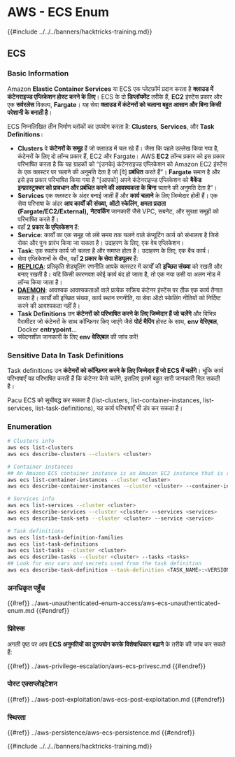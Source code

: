 # AWS - ECS Enum

{{#include ../../../banners/hacktricks-training.md}}

## ECS

### Basic Information

Amazon **Elastic Container Services** या ECS एक प्लेटफ़ॉर्म प्रदान करता है **क्लाउड में कंटेनराइज्ड एप्लिकेशन होस्ट करने के लिए**। ECS के दो **डिप्लॉयमेंट** तरीके हैं, **EC2** इंस्टेंस प्रकार और एक **सर्वरलेस** विकल्प, **Fargate**। यह सेवा **क्लाउड में कंटेनरों को चलाना बहुत आसान और बिना किसी परेशानी के बनाती है**।

ECS निम्नलिखित तीन निर्माण ब्लॉकों का उपयोग करता है: **Clusters**, **Services**, और **Task Definitions**।

- **Clusters** वे **कंटेनरों के समूह** हैं जो क्लाउड में चल रहे हैं। जैसा कि पहले उल्लेख किया गया है, कंटेनरों के लिए दो लॉन्च प्रकार हैं, EC2 और Fargate। AWS **EC2** लॉन्च प्रकार को इस प्रकार परिभाषित करता है कि यह ग्राहकों को “\[उनके] कंटेनराइज्ड एप्लिकेशन को Amazon EC2 इंस्टेंस के एक क्लस्टर पर चलाने की अनुमति देता है जो \[वे] **प्रबंधित** करते हैं”। **Fargate** समान है और इसे इस प्रकार परिभाषित किया गया है “\[आपको] अपने कंटेनराइज्ड एप्लिकेशन को **बैकेंड इन्फ्रास्ट्रक्चर को प्रावधान और प्रबंधित करने की आवश्यकता के बिना** चलाने की अनुमति देता है”।
- **Services** एक क्लस्टर के अंदर बनाई जाती हैं और **कार्य चलाने** के लिए जिम्मेदार होती हैं। एक सेवा परिभाषा के अंदर **आप कार्यों की संख्या, ऑटो स्केलिंग, क्षमता प्रदाता (Fargate/EC2/External),** **नेटवर्किंग** जानकारी जैसे VPC, सबनेट, और सुरक्षा समूहों को परिभाषित करते हैं।
- वहाँ **2 प्रकार के एप्लिकेशन** हैं:
- **Service**: कार्यों का एक समूह जो लंबे समय तक चलने वाले कंप्यूटिंग कार्य को संभालता है जिसे रोका और पुनः प्रारंभ किया जा सकता है। उदाहरण के लिए, एक वेब एप्लिकेशन।
- **Task**: एक स्वतंत्र कार्य जो चलता है और समाप्त होता है। उदाहरण के लिए, एक बैच कार्य।
- सेवा एप्लिकेशनों के बीच, वहाँ **2 प्रकार के सेवा शेड्यूलर** हैं:
- [**REPLICA**](https://docs.aws.amazon.com/AmazonECS/latest/developerguide/ecs_services.html): प्रतिकृति शेड्यूलिंग रणनीति आपके क्लस्टर में कार्यों की **इच्छित संख्या** को रखती और बनाए रखती है। यदि किसी कारणवश कोई कार्य बंद हो जाता है, तो एक नया उसी या अलग नोड में लॉन्च किया जाता है।
- [**DAEMON**](https://docs.aws.amazon.com/AmazonECS/latest/developerguide/ecs_services.html): आवश्यक आवश्यकताओं वाले प्रत्येक सक्रिय कंटेनर इंस्टेंस पर ठीक एक कार्य तैनात करता है। कार्यों की इच्छित संख्या, कार्य स्थान रणनीति, या सेवा ऑटो स्केलिंग नीतियों को निर्दिष्ट करने की आवश्यकता नहीं है।
- **Task Definitions** उन **कंटेनरों को परिभाषित करने के लिए जिम्मेदार हैं जो चलेंगे** और विभिन्न पैरामीटर जो कंटेनरों के साथ कॉन्फ़िगर किए जाएंगे जैसे **पोर्ट मैपिंग** होस्ट के साथ, **env वेरिएबल**, Docker **entrypoint**...
- संवेदनशील जानकारी के लिए **env वेरिएबल** की जांच करें!

### Sensitive Data In Task Definitions

Task definitions उन **कंटेनरों को कॉन्फ़िगर करने के लिए जिम्मेदार हैं जो ECS में चलेंगे**। चूंकि कार्य परिभाषाएँ यह परिभाषित करती हैं कि कंटेनर कैसे चलेंगे, इसलिए इसमें बहुत सारी जानकारी मिल सकती है।

Pacu ECS को सूचीबद्ध कर सकता है (list-clusters, list-container-instances, list-services, list-task-definitions), यह कार्य परिभाषाएँ भी डंप कर सकता है।

### Enumeration
```bash
# Clusters info
aws ecs list-clusters
aws ecs describe-clusters --clusters <cluster>

# Container instances
## An Amazon ECS container instance is an Amazon EC2 instance that is running the Amazon ECS container agent and has been registered into an Amazon ECS cluster.
aws ecs list-container-instances --cluster <cluster>
aws ecs describe-container-instances --cluster <cluster> --container-instances <container_instance_arn>

# Services info
aws ecs list-services --cluster <cluster>
aws ecs describe-services --cluster <cluster> --services <services>
aws ecs describe-task-sets --cluster <cluster> --service <service>

# Task definitions
aws ecs list-task-definition-families
aws ecs list-task-definitions
aws ecs list-tasks --cluster <cluster>
aws ecs describe-tasks --cluster <cluster> --tasks <tasks>
## Look for env vars and secrets used from the task definition
aws ecs describe-task-definition --task-definition <TASK_NAME>:<VERSION>
```
### अनधिकृत पहुँच

{{#ref}}
../aws-unauthenticated-enum-access/aws-ecs-unauthenticated-enum.md
{{#endref}}

### प्रिवेस्क

अगली पृष्ठ पर आप **ECS अनुमतियों का दुरुपयोग करके विशेषाधिकार बढ़ाने** के तरीके की जांच कर सकते हैं:

{{#ref}}
../aws-privilege-escalation/aws-ecs-privesc.md
{{#endref}}

### पोस्ट एक्सप्लोइटेशन

{{#ref}}
../aws-post-exploitation/aws-ecs-post-exploitation.md
{{#endref}}

### स्थिरता

{{#ref}}
../aws-persistence/aws-ecs-persistence.md
{{#endref}}

{{#include ../../../banners/hacktricks-training.md}}
